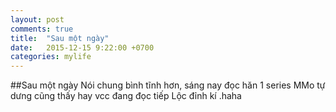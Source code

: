 ```yaml
---
layout: post
comments: true
title:  "Sau một ngày"
date:   2015-12-15 9:22:00 +0700
categories: mylife
---
```


##Sau một ngày
Nói chung bình tĩnh hơn, sáng nay đọc hăn 1 series MMo tự dưng cũng thấy hay vcc
đang đọc tiếp Lộc đỉnh kí .haha
